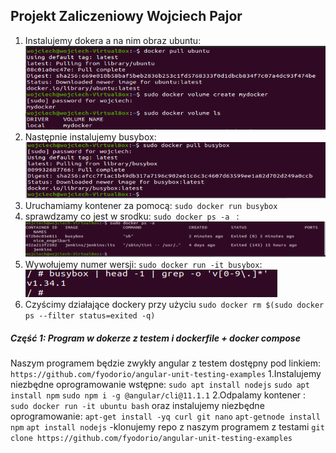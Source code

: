 ## Projekt Zaliczeniowy Wojciech Pajor

1. Instalujemy dokera a na nim obraz ubuntu:
![1.png](https://github.com/InzynieriaOprogramowaniaAGH/MDO2022/blob/WP286214/ProjektZaliczeniowy/1.png)
2. Następnie instalujemy busybox:
![2.png](https://github.com/InzynieriaOprogramowaniaAGH/MDO2022/blob/WP286214/ProjektZaliczeniowy/2.png)
3. Uruchamiamy kontener za pomocą: ``` sudo docker run busybox ```
4. sprawdzamy co jest w srodku: ```sudo docker ps -a ``` :
![3.png](https://github.com/InzynieriaOprogramowaniaAGH/MDO2022/blob/WP286214/ProjektZaliczeniowy/3.png)
5. Wywołujemy numer wersji: ``` sudo docker run -it busybox ```:
![4.png](https://github.com/InzynieriaOprogramowaniaAGH/MDO2022/blob/WP286214/ProjektZaliczeniowy/4.png)
6. Czyścimy działające dockery przy użyciu ``` sudo docker rm $(sudo docker ps --filter status=exited -q) ```

##### Część 1: Program w dokerze z testem i dockerfile + docker compose
Naszym programem będzie zwykły angular z testem dostępny pod linkiem: ``` https://github.com/fyodorio/angular-unit-testing-examples ```
1.Instalujemy niezbędne oprogramowanie wstępne:
```sudo apt install nodejs```
```sudo apt install npm```
```sudo npm i -g @angular/cli@11.1.1```
2.Odpalamy kontener : ```sudo docker run -it ubuntu bash``` oraz instalujemy niezbędne oprogramowanie:
```apt-get install -yq curl git nano```
```apt-getnode install npm```
```apt install nodejs```
-klonujemy repo z naszym programem z testami ```git clone https://github.com/fyodorio/angular-unit-testing-examples```
   
